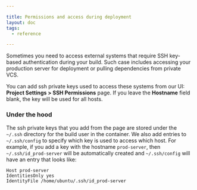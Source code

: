 ```yaml
---

title: Permissions and access during deployment
layout: doc
tags:
  - reference

---
```


Sometimes you need to access external systems that require SSH key-based authentication during your build. Such case includes accessing your production server for deployment or pulling dependencies from private VCS.

You can add ssh private keys used to access these systems from our UI: **Project Settings > SSH Permissions** page.
If you leave the **Hostname** field blank, the key will be used for all hosts.

### Under the hood
The ssh private keys that you add from the page are stored under the `~/.ssh` directory for the build user in the container. We also add entries to `~/.ssh/config` to specify which key is used to access which host. For example, if you add a key with the hostname `prod-server`, then `~/.ssh/id_prod-server` will be automatically created and `~/.ssh/config` will have an entry that looks like:

```
Host prod-server
IdentitiesOnly yes
IdentityFile /home/ubuntu/.ssh/id_prod-server
```
